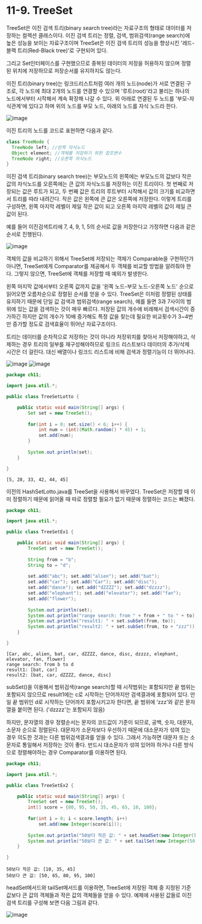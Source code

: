 # 11-9. TreeSet
TreeSet은 이진 검색 트리(binary search tree)라는 자료구조의 형태로 데이터를 저장하는 컬렉션 클래스이다. 
이진 검색 트리는 정렬, 검색, 범위검색(range search)에 높은 성능을 보이는 자료구조이며 TreeSet은 이진 검색 트리의 성능을 향상시킨 '레드-블랙 트리(Red-Black tree)'로 구현되어 있다.

그리고 Set인터페이스를 구현했으므로 중복된 데이터의 저장을 허용하지 않으며 정렬된 위치에 저장하므로 저장순서를 유지하지도 않는다.

이진 트리(binary tree)는 링크드리스트처럼 여러 개의 노드(node)가 서로 연결된 구조로, 각 노드에 최대 2개의 노드를 연결할 수 있으며 '루트(root)'라고 불리는 하나의 노드에서부터 시작해서 계속 확장해 나갈 수 있다.
위 아래로 연결된 두 노드를 '부모-자식관계'에 있다고 하며 위의 노드를 부모 노드, 아래의 노드를 자식 노드라 한다.

![image](https://github.com/GYUNGAEEEE/JAVA/assets/158580466/010da9ac-c233-483d-8479-0c0e72fc5f49)

이진 트리의 노드를 코드로 표현하면 다음과 같다.
```java
class TreeNode {
  TreeNode left; //왼쪽 자식노드
  Object element; //객체를 저장하기 위한 참조변수
  TreeNode right; //오른쪽 자식노드
}
```

이진 검색 트리(binary search tree)는 부모노드의 왼쪽에는 부모노드의 값보다 작은 값의 자식노드를 오른쪽에는 큰 값의 자식노드를 저장하는 이진 트리이다.
첫 번째로 저장되는 값은 루트가 되고, 두 번째 값은 트리의 루트부터 시작해서 값의 크기를 비교하면서 트리를 따라 내려간다. 
작은 값은 왼쪽에 큰 값은 오른쪽에 저장한다. 
이렇게 트리를 구성하면, 왼쪽 마지막 레벨이 제일 작은 값이 되고 오른쪽 마지막 레벨의 값이 제일 큰 값이 된다.

예를 들어 이진검색트리에 7, 4, 9, 1, 5의 순서로 값을 저장한다고 가정하면 다음과 같은 순서로 진행된다.

![image](https://github.com/GYUNGAEEEE/JAVA/assets/158580466/0d944825-bee1-4c95-ad60-71e43439b152)

객체의 값을 비교하기 위해서 TreeSet에 저장되는 객체가 Comparable을 구현하던가 아니면, TreeSet에게 Comparator를 제공해서 두 객체를 비교할 방법을 알려줘야 한다.
그렇지 않으면, TreeSet에 객체를 저장할 때 예외가 발생한다.

왼쪽 마지막 값에서부터 오른쪽 값까지 값을 '왼쪽 노드-부모 노드-오른쪽 노드' 순으로 읽어오면 오름차순으로 정렬된 순서를 얻을 수 있다. 
TreeSet은 이처럼 정렬된 상태를 유지하기 때문에 단일 값 검색과 범위검색(range search), 예를 들면 3과 7사이의 범위에 있는 값을 검색하는 것이 매우 빠르다.
저장된 값의 개수에 비례해서 검색시간이 증가하긴 하지만 값의 개수가 10배 증가해도 특정 값을 찾는데 필요한 비교횟수가 3~4번만 증가할 정도로 검색효율이 뛰어난 자료구조이다.

트리는 데이터를 순차적으로 저장하는 것이 아니라 저장위치를 찾아서 저장해야하고, 삭제하는 경우 트리의 일부를 재구성해야하므로 링크드 리스트보다 데이터의 추가/삭제 시간은 더 걸린다. 
대신 배열이나 링크드 리스트에 비해 검색과 정렬기능이 더 뛰어나다.

![image](https://github.com/GYUNGAEEEE/JAVA/assets/158580466/fb20f424-85c6-45ff-a850-02b992fe3257)
![image](https://github.com/GYUNGAEEEE/JAVA/assets/158580466/5685cdcd-b562-4840-854a-432d6b76f25d)

```java
package ch11;

import java.util.*;

public class TreeSetLotto {

	public static void main(String[] args) {
		Set set = new TreeSet();
		
		for(int i = 0; set.size() < 6; i++) {
			int num = (int)(Math.random() * 45) + 1;
			set.add(num);
		}
		
		System.out.println(set);
	}

}
```
```
[5, 28, 33, 42, 44, 45]
```
이전의 HashSetLotto.java를 TreeSet을 사용해서 바꾸었다. 
TreeSet은 저장할 때 이미 정렬하기 때문에 읽어올 때 따로 정렬할 필요가 없기 때문에 정렬하는 코드는 빠졌다.

```java
package ch11;

import java.util.*;

public class TreeSetEx1 {

	public static void main(String[] args) {
		TreeSet set = new TreeSet();
		
		String from = "b";
		String to = "d";
		
		set.add("abc"); set.add("alien"); set.add("bat");
		set.add("car"); set.add("Car"); set.add("disc");
		set.add("dance"); set.add("dZZZZ"); set.add("dzzzz");
		set.add("elephant"); set.add("elevator"); set.add("fan");
		set.add("flower"); 
	
		System.out.println(set);
		System.out.println("range search: from " + from + " to " + to);
		System.out.println("result1: " + set.subSet(from, to));
		System.out.println("result2: " + set.subSet(from, to + "zzz"));
	}

}
```
```
[Car, abc, alien, bat, car, dZZZZ, dance, disc, dzzzz, elephant, elevator, fan, flower]
range search: from b to d
result1: [bat, car]
result2: [bat, car, dZZZZ, dance, disc]
```
subSet()을 이용해서 범위검색(range search)할 때 시작범위는 포함되지만 끝 범위는 포함되지 않으므로 result1에는 c로 시작하는 단어까지만 검색결과에 포함되어 있다.
만일 끝 범위인 d로 시작하는 단어까지 포함시키고자 한다면, 끝 범위에 ‘zzz’와 같은 문자열을 붙이면 된다. ('dzzzz'는 포함되지 않음)

하지만, 문자열의 경우 정렬순서는 문자의 코드값이 기준이 되므로, 공백, 숫자, 대문자, 소문자 순으로 정렬된다.
대문자가 소문자보다 우선하기 때문에 대소문자가 섞여 있는 경우 의도한 것과는 다른 범위검색결과를 얻을 수 있다.
그래서 가능하면 대문자 또는 소문자로 통일해서 저장하는 것이 좋다.
반드시 대소문자가 섞여 있어야 하거나 다른 방식으로 정렬해야하는 경우 Comparator를 이용하면 된다.

```java
package ch11;

import java.util.*;

public class TreeSetEx2 {

	public static void main(String[] args) {
		TreeSet set = new TreeSet();
		int[] score = {80, 95, 50, 35, 45, 65, 10, 100};
		
		for(int i = 0; i < score.length; i++)
			set.add(new Integer(score[i]));
		
		System.out.println("50보다 작은 값: " + set.headSet(new Integer(50)));
		System.out.println("50보다 큰 값: " + set.tailSet(new Integer(50)));
	}

}
```
```
50보다 작은 값: [10, 35, 45]
50보다 큰 값: [50, 65, 80, 95, 100]
```
headSet메서드와 tailSet메서드를 이용하면, TreeSet에 저장된 객체 중 지정된 기준 값보다 큰 값의 객체들과 작은 값의 객체들을 얻을 수 있다.
예제에 사용된 값들로 이진 검색 트리를 구성해 보면 다음 그림과 같다.

![image](https://github.com/GYUNGAEEEE/JAVA/assets/158580466/fba6a70f-4e8e-4d3c-b614-6b56564033b8)


